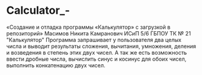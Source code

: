 # Calculator_-
«Создание и отладка программы «Калькулятор» с загрузкой в репозиторий»
Масимов Никита Камранович ИСиП 5/6
ГБПОУ ТК № 21
"Калькулятор"
Программа запрашивает у пользователя два целых числа и выводит результаты сложения,  вычитания, умножения,  деления  и  возведения  в  степень этих  двух чисел. А так же есть возможность ввести дробные числа, вычислить синус и косинус для обоих чисел, выполнить конкатенацию двух чисел.
